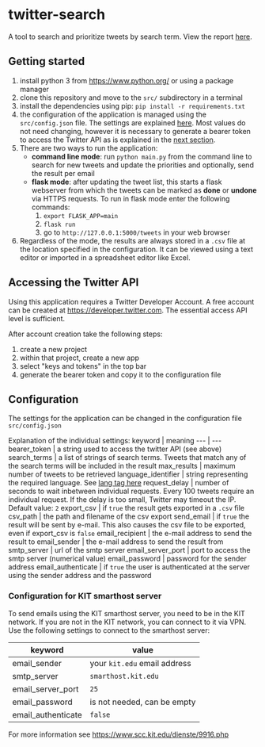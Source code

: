 # twitter-search
A tool to search and prioritize tweets by search term. View the report [here](pdf/report/report.pdf).

## Getting started
1. install python 3 from <https://www.python.org/> or using a package manager
2. clone this repository and move to the `src/` subdirectory in a terminal
3. install the dependencies using pip: `pip install -r requirements.txt`
4. the configuration of the application is managed using the `src/config.json` file. The settings are explained [here](#configuration). Most values do not need changing, however it is necessary to generate a bearer token to access the Twitter API as is explained in the [next section](#accessing-the-twitter-api).
5. There are two ways to run the application:
    - **command line mode**: run `python main.py` from the command line to search for new tweets and update the priorities and optionally, send the result per email
    - **flask mode**: after updating the tweet list, this starts a flask webserver from which the tweets can be marked as **done** or **undone** via HTTPS requests. To run in flask mode enter the following commands:
        1. `export FLASK_APP=main`
        2. `flask run`
        3. go to `http://127.0.0.1:5000/tweets` in your web browser
6. Regardless of the mode, the results are always stored in a `.csv` file at the location specified in the configuration. It can be viewed using a text editor or imported in a spreadsheet editor like Excel.


## Accessing the Twitter API
Using this application requires a Twitter Developer Account. 
A free account can be created at <https://developer.twitter.com>.
The essential access API level is sufficient.

After account creation take the following steps:
1. create a new project
2. within that project, create a new app
3. select "keys and tokens" in the top bar
4. generate the bearer token and copy it to the configuration file


## Configuration
The settings for the application can be changed in the configuration file `src/config.json`

Explanation of the individual settings:
keyword | meaning
--- | ---
bearer_token | a string used to access the twitter API (see above)
search_terms | a list of strings of search terms. Tweets that match any of the search terms will be included in the result
max_results | maximum number of tweets to be retrieved
language_identifier | string representing the required language. See [lang tag here](https://developer.twitter.com/en/docs/twitter-api/tweets/search/integrate/build-a-query#list)
request_delay | number of seconds to wait inbetween individual requests. Every 100 tweets require an individual request. If the delay is too small, Twitter may timeout the IP. Default value: `2`
export_csv | if `true` the result gets exported in a `.csv` file
csv_path | the path and filename of the csv export
send_email | if `true` the result will be sent by e-mail. This also causes the csv file to be exported, even if export_csv is `false`
email_recipient | the e-mail address to send the result to
email_sender | the e-mail address to send the result from
smtp_server | url of the smtp server
email_server_port | port to access the smtp server (numerical value)
email_password | password for the sender address
email_authenticate | if `true` the user is authenticated at the server using the sender address and the password

### Configuration for KIT smarthost server
To send emails using the KIT smarthost server, you need to be in the KIT network.
If you are not in the KIT network, you can connect to it via VPN.
Use the following settings to connect to the smarthost server:

keyword | value
--- | ---
email_sender | your `kit.edu` email address
smtp_server | `smarthost.kit.edu`
email_server_port | `25`
email_password | is not needed, can be empty
email_authenticate | `false`

For more information see <https://www.scc.kit.edu/dienste/9916.php>

